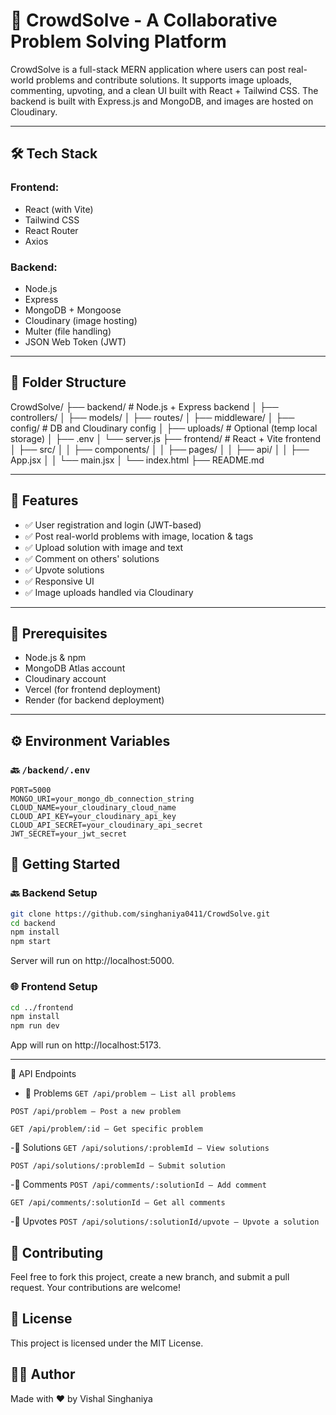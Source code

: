 # 🧠 CrowdSolve - A Collaborative Problem Solving Platform

CrowdSolve is a full-stack MERN application where users can post real-world problems and contribute solutions. It supports image uploads, commenting, upvoting, and a clean UI built with React + Tailwind CSS. The backend is built with Express.js and MongoDB, and images are hosted on Cloudinary.

---

## 🛠️ Tech Stack

### Frontend:
- React (with Vite)
- Tailwind CSS
- React Router
- Axios

### Backend:
- Node.js
- Express
- MongoDB + Mongoose
- Cloudinary (image hosting)
- Multer (file handling)
- JSON Web Token (JWT)

---

## 📁 Folder Structure

CrowdSolve/
├── backend/ # Node.js + Express backend
│ ├── controllers/
│ ├── models/
│ ├── routes/
│ ├── middleware/
│ ├── config/ # DB and Cloudinary config
│ ├── uploads/ # Optional (temp local storage)
│ ├── .env
│ └── server.js
├── frontend/ # React + Vite frontend
│ ├── src/
│ │ ├── components/
│ │ ├── pages/
│ │ ├── api/
│ │ ├── App.jsx
│ │ └── main.jsx
│ └── index.html
├── README.md

---

## 🚀 Features

- ✅ User registration and login (JWT-based)
- ✅ Post real-world problems with image, location & tags
- ✅ Upload solution with image and text
- ✅ Comment on others' solutions
- ✅ Upvote solutions
- ✅ Responsive UI
- ✅ Image uploads handled via Cloudinary

---

## 🔐 Prerequisites

- Node.js & npm
- MongoDB Atlas account
- Cloudinary account
- Vercel (for frontend deployment)
- Render (for backend deployment)

---

## ⚙️ Environment Variables

### 🔙 `/backend/.env`
```env
PORT=5000
MONGO_URI=your_mongo_db_connection_string
CLOUD_NAME=your_cloudinary_cloud_name
CLOUD_API_KEY=your_cloudinary_api_key
CLOUD_API_SECRET=your_cloudinary_api_secret
JWT_SECRET=your_jwt_secret
```

## 🧩 Getting Started
### 🔙 Backend Setup

```bash
git clone https://github.com/singhaniya0411/CrowdSolve.git
cd backend
npm install
npm start
```
Server will run on http://localhost:5000.

### 🌐 Frontend Setup
```bash
cd ../frontend
npm install
npm run dev
```
App will run on http://localhost:5173.

---


🧪 API Endpoints
- 🔹 Problems
`GET /api/problem – List all problems`

`POST /api/problem – Post a new problem`

`GET /api/problem/:id – Get specific problem`

-🔹 Solutions
`GET /api/solutions/:problemId – View solutions`

`POST /api/solutions/:problemId – Submit solution`

-🔹 Comments
`POST /api/comments/:solutionId – Add comment`

`GET /api/comments/:solutionId – Get all comments`

-🔹 Upvotes
`POST /api/solutions/:solutionId/upvote – Upvote a solution`


## 🤝 Contributing
Feel free to fork this project, create a new branch, and submit a pull request. Your contributions are welcome!

## 📄 License
This project is licensed under the MIT License.

## 🙋‍♂️ Author
Made with ❤️ by Vishal Singhaniya
